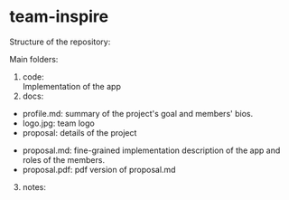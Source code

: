 team-inspire
============

Structure of the repository:

Main folders:
1. code:  
Implementation of the app
2. docs: 
+ profile.md: summary of the project's goal and members' bios.
+ logo.jpg: team logo
+ proposal: details of the project
- proposal.md: fine-grained implementation description of the app and roles of the members.
- proposal.pdf: pdf version of proposal.md

3. notes:
